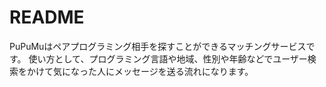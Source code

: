# README

PuPuMuはペアプログラミング相手を探すことができるマッチングサービスです。
使い方として、プログラミング言語や地域、性別や年齢などでユーザー検索をかけて気になった人にメッセージを送る流れになります。


